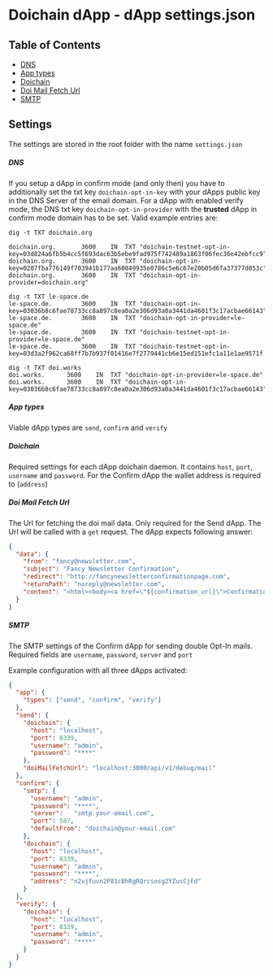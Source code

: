 # Doichain dApp - dApp settings.json

## Table of Contents
* [DNS](#dns)
* [App types](#app-types)
* [Doichain](#doichain)
* [Doi Mail Fetch Url](#doi-mail-fetch-url)
* [SMTP](#smtp)

## Settings
The settings are stored in the root folder with the name ``settings.json``

##### DNS
If you setup a dApp in confirm mode (and only then) you have to additionally set the txt key ``doichain-opt-in-key`` with your dApps public key in the DNS Server of the email domain.
For a dApp with enabled verify mode, the DNS txt key ``doichain-opt-in-provider`` with the __trusted__ dApp in confirm mode  domain has to be set.
Valid example entries are: 
```
dig -t TXT doichain.org

doichain.org.		3600	IN	TXT	"doichain-testnet-opt-in-key=03d824a6fb5b4cc5f693dac63b5ebe9fad975f742489a1863f06fec36e42ebfcc9"
doichain.org.		3600	IN	TXT	"doichain-opt-in-key=0287fba776149f703941b177aa60849935e0786c5e6c67e20b05d6fa37377d053c"
doichain.org.		3600	IN	TXT	"doichain-opt-in-provider=doichain.org"

dig -t TXT le-space.de
le-space.de.		3600	IN	TXT	"doichain-opt-in-key=03036b8c6fae78733cc8a897c8ea0a2e306d93a0a3441da4601f3c17acbae66143"
le-space.de.		3600	IN	TXT	"doichain-opt-in-provider=le-space.de"
le-space.de.		3600	IN	TXT	"doichain-testnet-opt-in-provider=le-space.de"
le-space.de.		3600	IN	TXT	"doichain-testnet-opt-in-key=03d3a2f962ca68ff7b7b937f01416e7f2779441cb6e15ed151efc1a11e1ae9571f

dig -t TXT doi.works
doi.works.		3600	IN	TXT	"doichain-opt-in-provider=le-space.de"
doi.works.		3600	IN	TXT	"doichain-opt-in-key=03036b8c6fae78733cc8a897c8ea0a2e306d93a0a3441da4601f3c17acbae66143"
```
##### App types
Viable dApp types are ``send``, ``confirm`` and ``verify``

##### Doichain
Required settings for each dApp doichain daemon. It contains ``host``, ``port``, ``username`` and ``password``. For the Confirm dApp the wallet address is required to (``address``)

##### Doi Mail Fetch Url
The Url for fetching the doi mail data. Only required for the Send dApp. The Url will be called with a ``get`` request. The dApp expects following answer:
```json
{
  "data": {
    "from": "fancy@newsletter.com",
    "subject": "Fancy Newsletter Confirmation",
    "redirect": "http://fancynewsletterconfirmationpage.com",
    "returnPath": "noreply@newsletter.com",
    "content": "<html><body><a href=\"${confirmation_url}\">Confirmation link</a></body></html>"
  }
}
```

##### SMTP
The SMTP settings of the Confirm dApp for sending double Opt-In mails. Required fields are ``username``, ``password``, ``server`` and ``port``

Example configuration with all three dApps activated:
```json
{
  "app": {
    "types": ["send", "confirm", "verify"]
  },
  "send": {
    "doichain": {
      "host": "localhost",
      "port": 8339,
      "username": "admin",
      "password": "****"
    },
    "doiMailFetchUrl": "localhost:3000/api/v1/debug/mail"
  },
  "confirm": {
    "smtp": {
      "username": "admin",
      "password": "****",
      "server":   "smtp.your-email.com",
      "port": 587,
      "defaultFrom": "doichain@your-email.com"
    },
    "doichain": {
      "host": "localhost",
      "port": 8339,
      "username": "admin",
      "password": "****",
      "address": "n2vjfuvn2P81cBhRgRQrcsosg2YZusCjFd"
    }
  },
  "verify": {
    "doichain": {
      "host": "localhost",
      "port": 8339,
      "username": "admin",
      "password": "****"
    }
  }
}
```